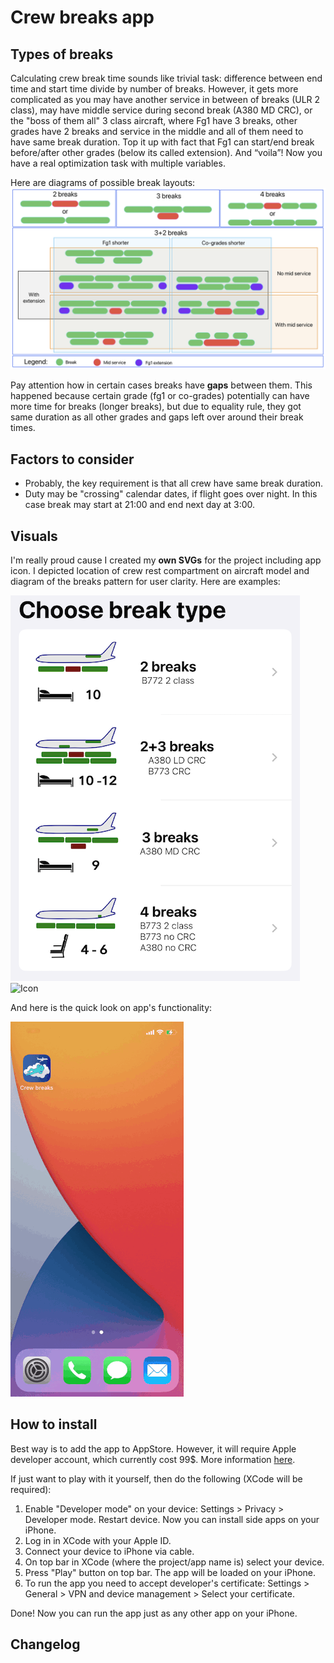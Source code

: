# Crew breaks app

## Types of breaks

Calculating crew break time sounds like trivial task: difference between end time and start time divide by number of breaks. However, it gets more complicated as you may have another service in between of breaks (ULR 2 class), may have middle service during second break (A380 MD CRC), or the "boss of them all" 3 class aircraft, where Fg1 have 3 breaks, other grades have 2 breaks and service in the middle and all of them need to have same break duration. Top it up with fact that Fg1 can start/end break before/after other grades (below its called extension). And “voila”! Now you have a real optimization task with multiple variables.

Here are diagrams of possible break layouts:
![Variants](readme-assets/diagram.png)

Pay attention how in certain cases breaks have **gaps** between them. This happened because certain grade (fg1 or co-grades) potentially can have more time for breaks (longer breaks), but due to equality rule, they got same duration as all other grades and gaps left over around their break times.

## Factors to consider

* Probably, the key requirement is that all crew have same break duration.
* Duty may be "crossing" calendar dates, if flight goes over night. In this case break may start at 21:00 and end next day at 3:00.

## Visuals

I'm really proud cause I created my **own SVGs** for the project including app icon. I depicted location of crew rest compartment on aircraft model and diagram of the breaks pattern for user clarity. Here are examples:

![Main menu](readme-assets/SVG-example.png)
![Icon](readme-assets/icon.png)

And here is the quick look on app's functionality:

![Icon](readme-assets/preview.gif)

## How to install

Best way is to add the app to AppStore. However, it will require Apple developer account, which currently cost 99$. More information [here](https://developer.apple.com/ios/submit/ "How to add App to AppStore").

If just want to play with it yourself, then do the following (XCode will be required):

1. Enable "Developer mode" on your device: Settings > Privacy > Developer mode. Restart device. Now you can install side apps on your iPhone.
2. Log in in XCode with your Apple ID.
3. Connect your device to iPhone via cable.
4. On top bar in XCode (where the project/app name is) select your device.
5. Press "Play" button on top bar. The app will be loaded on your iPhone.
6. To run the app you need to accept developer's certificate: Settings > General > VPN and device management > Select your certificate.

Done! Now you can run the app just as any other app on your iPhone.

## Changelog
